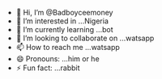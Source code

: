- 👋 Hi, I’m @Badboyceemoney
- 👀 I’m interested in ...Nigeria 
- 🌱 I’m currently learning ...bot
- 💞️ I’m looking to collaborate on ...watsapp 
- 📫 How to reach me ...watsapp 
- 😄 Pronouns: ...him or he
- ⚡ Fun fact: ...rabbit 

<!---
Badboyceemoney/Badboyceemoney is a ✨ special ✨ repository because its `README.md` (this file) appears on your GitHub profile.
You can click the Preview link to take a look at your changes.
--->
